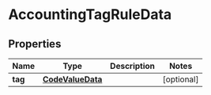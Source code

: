 # AccountingTagRuleData

## Properties
Name | Type | Description | Notes
------------ | ------------- | ------------- | -------------
**tag** | [**CodeValueData**](CodeValueData.md) |  |  [optional]
